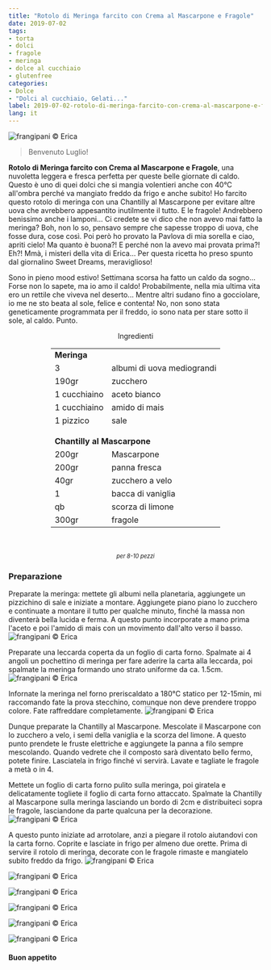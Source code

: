 ```yaml
---
title: "Rotolo di Meringa farcito con Crema al Mascarpone e Fragole"
date: 2019-07-02
tags:
- torta
- dolci
- fragole
- meringa
- dolce al cucchiaio
- glutenfree
categories:
- Dolce
- "Dolci al cucchiaio, Gelati..."
label: 2019-07-02-rotolo-di-meringa-farcito-con-crema-al-mascarpone-e-fragole
lang: it
---
```

![](header.jpeg "frangipani © Erica")

> Benvenuto Luglio!

**Rotolo di Meringa farcito con Crema al Mascarpone e Fragole**, una nuvoletta leggera e fresca perfetta per queste belle giornate di caldo. Questo è uno di quei dolci che si mangia volentieri anche con 40°C all'ombra perché va mangiato freddo da frigo e anche subito! Ho farcito questo rotolo di meringa con una Chantilly al Mascarpone per evitare altre uova che avrebbero appesantito inutilmente il tutto. E le fragole! Andrebbero benissimo anche i lamponi... Ci credete se vi dico che non avevo mai fatto la meringa? Boh, non lo so, pensavo sempre che sapesse troppo di uova, che fosse dura, cose così. Poi però ho provato la Pavlova di mia sorella e ciao, apriti cielo! Ma quanto è buona?! E perché non la avevo mai provata prima?! Eh?! Mmà, i misteri della vita di Erica... Per questa ricetta ho preso spunto dal giornalino Sweet Dreams, meraviglioso! 

Sono in pieno mood estivo! Settimana scorsa ha fatto un caldo da sogno... Forse non lo sapete, ma io amo il caldo! Probabilmente, nella mia ultima vita ero un rettile che viveva nel deserto... Mentre altri sudano fino a gocciolare, io me ne sto beata al sole, felice e contenta! No, non sono stata geneticamente programmata per il freddo, io sono nata per stare sotto il sole, al caldo. Punto.

<div id="wrapper" style="text-align: center">
  <div id="yourdiv" style="display: inline-block;">
    <div class="ingredients" itemscope itemtype="http://schema.org/Recipe">
      <span itemprop="name" style="display:none;">Rotolo di Meringa farcito con Crema al Mascarpone e Fragole</span>
      <span itemprop="recipeCategory" style="display:none;">Dolce</span>
      <img itemprop="image" style="display:none;" class="ignore-gallery-item" src="header.jpeg"/>
      <span itemprop="author" style="display:none;">Erica Raiano</span>
      <span itemprop="description" style="display:none;">Rotolo di Meringa farcito con Crema al Mascarpone e Fragole, una nuvoletta leggera e fresca perfetta per queste belle giornate di caldo.</span>
      <div class="ingredients-title">Ingredienti</div>
      <table>
        <tbody>
          <tr>          
            <td colspan="2"><b>Meringa</b></td>
          </tr>      
          <tr itemprop="recipeIngredient">
            <td>3</td>
            <td>albumi di uova mediograndi</td>
          </tr>
          <tr itemprop="recipeIngredient">
            <td>190gr</td>
            <td>zucchero</td>
          </tr>
          <tr itemprop="recipeIngredient">
            <td>1 cucchiaino</td>
            <td>aceto bianco</td>
          </tr>
          <tr itemprop="recipeIngredient">
            <td>1 cucchiaino</td>
            <td>amido di mais</td>
          </tr>
          <tr itemprop="recipeIngredient">
            <td>1 pizzico</td>
            <td>sale</td>
          </tr>
          <tr style="height: 15px;"></tr>
          <tr>          
            <td colspan="2"><b>Chantilly al Mascarpone</b></td>
          </tr>
          <tr itemprop="recipeIngredient">
            <td>200gr</td>
            <td>Mascarpone</td>
          </tr>
          <tr itemprop="recipeIngredient">
            <td>200gr</td>
            <td>panna fresca</td>
          </tr>
          <tr itemprop="recipeIngredient">
            <td>40gr</td>
            <td>zucchero a velo</td>
          </tr>
          <tr itemprop="recipeIngredient">
            <td>1</td>
            <td>bacca di vaniglia</td>
          </tr>
          <tr itemprop="recipeIngredient">
            <td>qb</td>
            <td>scorza di limone</td>
          </tr>
          <tr itemprop="recipeIngredient">
            <td>300gr</td>
            <td>fragole</td>
          </tr>
        </tbody>
      </table>
      <br></br>
      <i class="pull-right" style="font-size: 80%;">per 8-10 pezzi</i>
    </div>
  </div>
</div>


<h3>
  <font color="grey">
    <i class="fa-solid fa-gears"></i>
  </font> Preparazione
</h3>

Preparate la meringa: mettete gli albumi nella planetaria, aggiungete un pizzichino di sale e iniziate a montare. Aggiungete piano piano lo zucchero e continuate a montare il tutto per qualche minuto, finché la massa non diventerà bella lucida e ferma. A questo punto incorporate a mano prima l'aceto e poi l'amido di mais con un movimento dall'alto verso il basso.
![](meringa.jpeg "frangipani © Erica")

Preparate una leccarda coperta da un foglio di carta forno. Spalmate ai 4 angoli un pochettino di meringa per fare aderire la carta alla leccarda, poi spalmate la meringa formando uno strato uniforme da ca. 1.5cm.
![](teglia.jpeg "frangipani © Erica")

Infornate la meringa nel forno preriscaldato a 180°C statico per 12-15min, mi raccomando fate la prova stecchino, comunque non deve prendere troppo colore. Fate raffreddare completamente.
![](sfornata.jpeg "frangipani © Erica")

Dunque preparate la Chantilly al Mascarpone. Mescolate il Mascarpone con lo zucchero a velo, i semi della vaniglia e la scorza del limone. A questo punto prendete le fruste elettriche e aggiungete la panna a filo sempre mescolando. Quando vedrete che il composto sarà diventato bello fermo, potete finire. Lasciatela in frigo finché vi servirà. Lavate e tagliate le fragole a metà o in 4.

Mettete un foglio di carta forno pulito sulla meringa, poi giratela e delicatamente togliete il foglio di carta forno attaccato. Spalmate la Chantilly al Mascarpone sulla meringa lasciando un bordo di 2cm e distribuiteci sopra le fragole, lasciandone da parte qualcuna per la decorazione.
![](farcito.jpeg "frangipani © Erica")

A questo punto iniziate ad arrotolare, anzi a piegare il rotolo aiutandovi con la carta forno. Coprite e lasciate in frigo per almeno due orette. Prima di servire il rotolo di meringa, decorate con le fragole rimaste e mangiatelo subito freddo da frigo.
![](risultato1.jpeg "frangipani © Erica")

![](risultato2.jpeg "frangipani © Erica")

![](risultato3.jpeg "frangipani © Erica")

![](risultato4.jpeg "frangipani © Erica")

![](risultato5.jpeg "frangipani © Erica")

![](risultato6.jpeg "frangipani © Erica")

<h4>Buon appetito
  <font color="red">
    <i class="fa-regular fa-face-smile"></i>
  </font>
</h4>